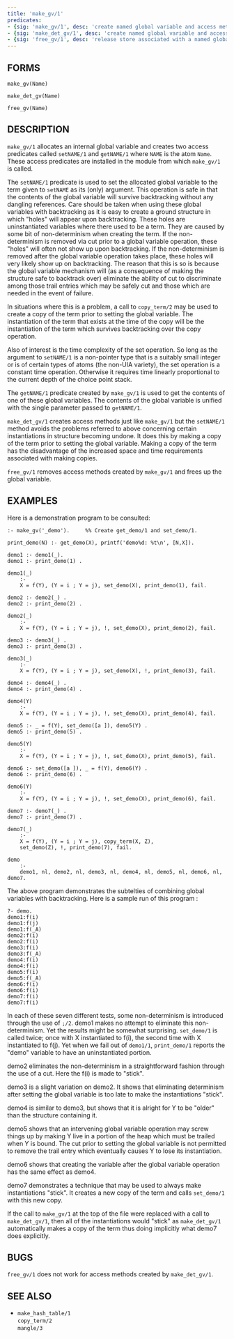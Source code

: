 ```yaml
---
title: 'make_gv/1'
predicates:
- {sig: 'make_gv/1', desc: 'create named global variable and access methods'}
- {sig: 'make_det_gv/1', desc: 'create named global variable and access methods which preserve instantiations of structures'}
- {sig: 'free_gv/1', desc: 'release store associated with a named global variable'}
---
```


## FORMS

```
make_gv(Name)

make_det_gv(Name)

free_gv(Name)
```

## DESCRIPTION

`make_gv/1` allocates an internal global variable and creates two access predicates called `setNAME/1` and `getNAME/1` where `NAME` is the atom `Name`. These access predicates are installed in the module from which `make_gv/1` is called.

The `setNAME/1` predicate is used to set the allocated global variable to the term given to `setNAME` as its (only) argument. This operation is safe in that the contents of the global variable will survive backtracking without any dangling references. Care should be taken when using these global variables with backtracking as it is easy to create a ground structure in which &quot;holes&quot; will appear upon backtracking. These holes are uninstantiated variables where there used to be a term. They are caused by some bit of non-determinism when creating the term. If the non-determinism is removed via cut prior to a global variable operation, these &quot;holes&quot; will often not show up upon backtracking. If the non-determinism is removed after the global variable operation takes place, these holes will very likely show up on backtracking. The reason that this is so is because the global variable mechanism will (as a consequence of making the structure safe to backtrack over) eliminate the ability of cut to discriminate among those trail entries which may be safely cut and those which are needed in the event of failure.

In situations where this is a problem, a call to `copy_term/2` may be used to create a copy of the term prior to setting the global variable. The instantiation of the term that exists at the time of the copy will be the instantiation of the term which survives backtracking over the copy operation.

Also of interest is the time complexity of the set operation. So long as the argument to `setNAME/1` is a non-pointer type that is a suitably small integer or is of certain types of atoms (the non-UIA variety), the set operation is a constant time operation. Otherwise it requires time linearly proportional to the current depth of the choice point stack.

The `getNAME/1` predicate created by `make_gv/1` is used to get the contents of one of these global variables. The contents of the global variable is unified with the single parameter passed to `getNAME/1`.

`make_det_gv/1` creates access methods just like `make_gv/1` but the `setNAME/1` method avoids the problems referred to above concerning certain instantiations in structure becoming undone. It does this by making a copy of the term prior to setting the global variable. Making a copy of the term has the disadvantage of the increased space and time requirements associated with making copies.

`free_gv/1` removes access methods created by `make_gv/1` and frees up the global variable.

## EXAMPLES

Here is a demonstration program to be consulted:
```
:- make_gv('_demo').     %% Create get_demo/1 and set_demo/1.

print_demo(N) :- get_demo(X), printf('demo%d: %t\n', [N,X]).

demo1 :- demo1(_).
demo1 :- print_demo(1) .

demo1(_) 
    :- 
    X = f(Y), (Y = i ; Y = j), set_demo(X), print_demo(1), fail.

demo2 :- demo2(_) .
demo2 :- print_demo(2) .

demo2(_) 
    :- 
    X = f(Y), (Y = i ; Y = j), !, set_demo(X), print_demo(2), fail.

demo3 :- demo3(_) .
demo3 :- print_demo(3) .

demo3(_) 
    :- 
    X = f(Y), (Y = i ; Y = j), set_demo(X), !, print_demo(3), fail.

demo4 :- demo4(_) .
demo4 :- print_demo(4) .

demo4(Y) 
    :- 
    X = f(Y), (Y = i ; Y = j), !, set_demo(X), print_demo(4), fail.

demo5 :- _ = f(Y), set_demo([a ]), demo5(Y) .
demo5 :- print_demo(5) .

demo5(Y) 
    :- 
    X = f(Y), (Y = i ; Y = j), !, set_demo(X), print_demo(5), fail.

demo6 :- set_demo([a ]), _ = f(Y), demo6(Y) .
demo6 :- print_demo(6) .

demo6(Y) 
    :- 
    X = f(Y), (Y = i ; Y = j), !, set_demo(X), print_demo(6), fail.

demo7 :- demo7(_) .
demo7 :- print_demo(7) .

demo7(_) 
    :- 
    X = f(Y), (Y = i ; Y = j), copy_term(X, Z),
    set_demo(Z), !, print_demo(7), fail.

demo 
    :- 
    demo1, nl, demo2, nl, demo3, nl, demo4, nl, demo5, nl, demo6, nl, demo7.
```

The above program demonstrates the subtelties of combining global variables with backtracking. Here is a sample run of this program :

```
?- demo.
demo1:f(i)
demo1:f(j)
demo1:f(_A)
demo2:f(i)
demo2:f(i)
demo3:f(i)
demo3:f(_A)
demo4:f(i)
demo4:f(i)
demo5:f(i)
demo5:f(_A)
demo6:f(i)
demo6:f(i)
demo7:f(i)
demo7:f(i)
```

In each of these seven different tests, some non-determinism is introduced through the use of `;/2`.
demo1 makes no attempt to eliminate this non-determinism. Yet the results might be somewhat surprising.  `set_demo/1` is called twice; once with X instantiated to f(i), the second time with X instantiated to f(j).  Yet when we fail out of `demo1/1`, `print_demo/1` reports the &quot;demo&quot; variable to have an uninstantiated portion.

demo2 eliminates the non-determinism in a straightforward fashion through the use of a cut.  Here the f(i) is made to &quot;stick&quot;.

demo3 is a slight variation on demo2.  It shows that eliminating determinism after setting the global variable is too late to make the instantiations &quot;stick&quot;.

demo4 is similar to demo3, but shows that it is alright for Y to be &quot;older&quot; than the structure containing it.

demo5 shows that an intervening global variable operation may screw things up by making Y live in a portion of the heap which must be trailed when Y is bound.  The cut prior to setting the global variable is not permitted to remove the trail entry which eventually causes Y to lose its instantiation.

demo6 shows that creating the variable after the global variable operation has the same effect as demo4.

demo7 demonstrates a technique that may be used to always make instantiations &quot;stick&quot;. It creates a new copy of the term and calls `set_demo/1` with this new copy.

If the call to `make_gv/1` at the top of the file were replaced with a call to `make_det_gv/1`, then all of the instantiations would &quot;stick&quot; as `make_det_gv/1` automatically makes a copy of the term thus doing implicitly what demo7 does explicitly.

## BUGS

`free_gv/1` does not work for access methods created by `make_det_gv/1`.


## SEE ALSO

- `make_hash_table/1`  
`copy_term/2`  
`mangle/3`
